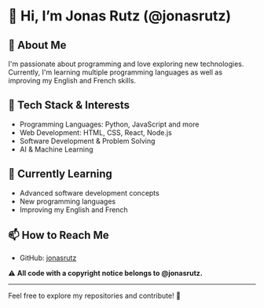 # 👋 Hi, I’m Jonas Rutz (@jonasrutz)

## 👀 About Me  
I'm passionate about programming and love exploring new technologies.  
Currently, I'm learning multiple programming languages as well as improving my English and French skills.  

## 🚀 Tech Stack & Interests  
- Programming Languages: Python, JavaScript and more  
- Web Development: HTML, CSS, React, Node.js  
- Software Development & Problem Solving  
- AI & Machine Learning  

## 🌱 Currently Learning  
- Advanced software development concepts  
- New programming languages  
- Improving my English and French  

## 📫 How to Reach Me  
- GitHub: [jonasrutz](https://github.com/jonasrutz)  

⚠️ **All code with a copyright notice belongs to @jonasrutz.**  

---
  
Feel free to explore my repositories and contribute! 🚀  

  
<!---
jonasrutz/jonasrutz is a ✨ special ✨ repository because its `README.md` (this file) appears on your GitHub profile.
You can click the Preview link to take a look at your changes.
--->
